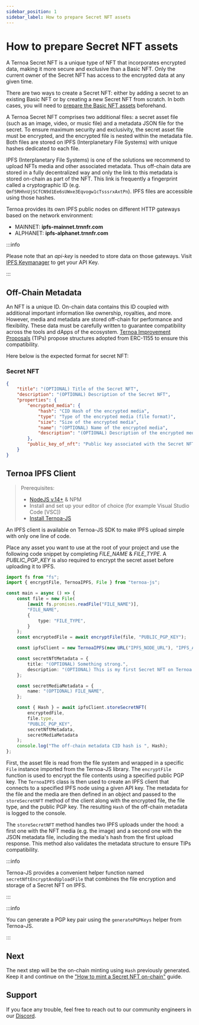 ```yaml
---
sidebar_position: 1
sidebar_label: How to prepare Secret NFT assets
---
```


# How to prepare Secret NFT assets

A Ternoa Secret NFT is a unique type of NFT that incorporates encrypted data, making it more secure and exclusive than a Basic NFT. Only the current owner of the Secret NFT has access to the encrypted data at any given time.

There are two ways to create a Secret NFT: either by adding a secret to an existing Basic NFT or by creating a new Secret NFT from scratch. In both cases, you will need to [prepare the Basic NFT assets](/for-developers/guides/NFT/basic-NFT/prepare-assets) beforehand.

A Ternoa Secret NFT comprises two additional files: a secret asset file (such as an image, video, or music file) and a metadata JSON file for the secret. To ensure maximum security and exclusivity, the secret asset file must be encrypted, and the encrypted file is nested within the metadata file. Both files are stored on IPFS (Interplanetary File Systems) with unique hashes dedicated to each file.

IPFS (Interplanetary File Systems) is one of the solutions we recommend to upload NFTs media and other associated metadata. Thus off-chain data are stored in a fully decentralized way and only the link to this metadata is stored on-chain as part of the NFT. This link is frequently a fingerprint called a cryptographic ID (e.g. `Qmf5RHhnUjSCfCN9d1Ee6sUWxe3Eqvogw1cTsssrxAxtPn`). IPFS files are accessible using those hashes.

Ternoa provides its own IPFS public nodes on different HTTP gateways based on the network environment:

-   MAINNET: **ipfs-mainnet.trnnfr.com**
-   ALPHANET: **ipfs-alphanet.trnnfr.com**

:::info

Please note that an _api-key_ is needed to store data on those gateways. Visit [IPFS Keymanager](https://ipfs-key-manager-git-dev-ternoa.vercel.app/) to get your API Key.

:::

## Off-Chain Metadata

An NFT is a unique ID. On-chain data contains this ID coupled with additional important information like ownership, royalties, and more. However, media and metadata are stored off-chain for performance and flexibility. These data must be carefully written to guarantee compatibility across the tools and dApps of the ecosystem. [Ternoa Improvement Proposals](https://github.com/capsule-corp-ternoa/ternoa-proposals/tree/main/TIPs) (TIPs) propose structures adopted from ERC-1155 to ensure this compatibility.

Here below is the expected format for secret NFT:

### Secret NFT

```json
{
	"title": "(OPTIONAL) Title of the Secret NFT",
	"description": "(OPTIONAL) Description of the Secret NFT",
	"properties": {
		"encrypted_media": {
			"hash": "CID Hash of the encrypted media",
			"type": "Type of the encrypted media (file format)",
			"size": "Size of the encrypted media",
			"name": "(OPTIONAL) Name of the encrypted media",
			"description": "(OPTIONAL) Description of the encrypted media"
		},
		"public_key_of_nft": "Public key associated with the Secret NFT"
	}
}
```

## Ternoa IPFS Client

> Prerequisites:
>
> -   [NodeJS v.14+](https://nodejs.org/en/download/) & NPM
> -   Install and set up your editor of choice (for example Visual Studio Code [VSC])
> -   [Install Ternoa-JS](/for-developers/get-started/install-ternoa-js#step-1-install-ternoa-js)

An IPFS client is available on Ternoa-JS SDK to make IPFS upload simple with only one line of code.

Place any asset you want to use at the root of your project and use the following code snippet by completing _FILE_NAME_ & _FILE_TYPE_. A _PUBLIC_PGP_KEY_ is also required to encrypt the secret asset before uploading it to IPFS.

```typescript showLineNumbers
import fs from "fs";
import { encryptFile, TernoaIPFS, File } from "ternoa-js";

const main = async () => {
	const file = new File(
		[await fs.promises.readFile("FILE_NAME")],
		"FILE_NAME",
		{
			type: "FILE_TYPE",
		}
	);
	const encryptedFile = await encryptFile(file, "PUBLIC_PGP_KEY");

	const ipfsClient = new TernoaIPFS(new URL("IPFS_NODE_URL"), "IPFS_API_KEY");

	const secretNftMetadata = {
		title: "(OPTIONAL) Something strong.",
		description: "(OPTIONAL) This is my first Secret NFT on Ternoa.",
	};

	const secretMediaMetadata = {
		name: "(OPTIONAL) FILE_NAME",
	};

	const { Hash } = await ipfsClient.storeSecretNFT(
		encryptedFile,
		file.type,
		"PUBLIC_PGP_KEY",
		secretNftMetadata,
		secretMediaMetadata
	);
	console.log("The off-chain metadata CID hash is ", Hash);
};
```

First, the asset file is read from the file system and wrapped in a specific `File` instance imported from the Ternoa-JS library. The `encryptFile` function is used to encrypt the file contents using a specified public PGP key. The `TernoaIPFS` class is then used to create an IPFS client that connects to a specified IPFS node using a given API key. The metadata for the file and the media are then defined in an object and passed to the `storeSecretNFT` method of the client along with the encrypted file, the file type, and the public PGP key. The resulting `Hash` of the off-chain metadata is logged to the console.

The `storeSecretNFT` method handles two IPFS uploads under the hood: a first one with the NFT media (e.g. the image) and a second one with the JSON metadata file, including the media's hash from the first upload response. This method also validates the metadata structure to ensure TIPs compatibility.

:::info

Ternoa-JS provides a convenient helper function named `secretNftEncryptAndUploadFile` that combines the file encryption and storage of a Secret NFT on IPFS.

:::

:::info

You can generate a PGP key pair using the `generatePGPKeys` helper from Ternoa-JS.

:::

## Next

The next step will be the on-chain minting using `Hash` previously generated. Keep it and continue on the ["How to mint a Secret NFT on-chain"](/for-developers/guides/NFT/secret-NFT/mint-NFT) guide.

## Support

If you face any trouble, feel free to reach out to our community engineers in our [Discord](https://discord.gg/fUmBkPpnRu).

